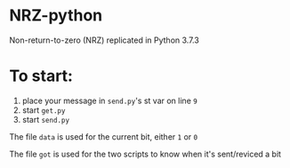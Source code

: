 # NRZ-python
Non-return-to-zero (NRZ) replicated in Python 3.7.3

# To start:
1. place your message in `send.py`'s st var on line `9`
2. start `get.py`
3. start `send.py`

The file `data` is used for the current bit, either `1` or `0`

The file `got` is used for the two scripts to know when it's sent/reviced a bit
